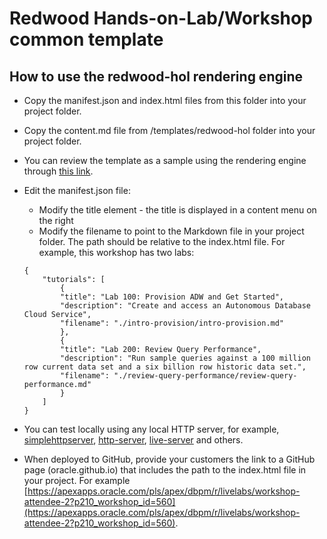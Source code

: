 # Redwood Hands-on-Lab/Workshop common template

## How to use the redwood-hol rendering engine
* Copy the manifest.json and index.html files from this folder into your project folder.
* Copy the content.md file from /templates/redwood-hol folder into your project folder.
* You can review the template as a sample using the rendering engine through [this link](https://oracle.github.io/learning-library/templates/redwood-hol/).
* Edit the manifest.json file:
    * Modify the title element - the title is displayed in a content menu on the right
    * Modify the filename to point to the Markdown file in your project folder. The path should be relative to the index.html file. For example, this workshop has two labs:

    ```
    {
        "tutorials": [
            {           
            "title": "Lab 100: Provision ADW and Get Started",
            "description": "Create and access an Autonomous Database Cloud Service",
            "filename": "./intro-provision/intro-provision.md"
            },
            {           
            "title": "Lab 200: Review Query Performance",
            "description": "Run sample queries against a 100 million row current data set and a six billion row historic data set.",
            "filename": "./review-query-performance/review-query-performance.md"
            }
        ]
    }
    ```
* You can test locally using any local HTTP server, for example, [simplehttpserver](https://www.npmjs.com/package/simplehttpserver), [http-server](https://www.npmjs.com/package/http-server), [live-server](https://www.npmjs.com/package/live-server) and others.
* When deployed to GitHub, provide your customers the link to a GitHub page (oracle.github.io) that includes the path to the index.html file in your project. For example [https://apexapps.oracle.com/pls/apex/dbpm/r/livelabs/workshop-attendee-2?p210_workshop_id=560](https://apexapps.oracle.com/pls/apex/dbpm/r/livelabs/workshop-attendee-2?p210_workshop_id=560).
